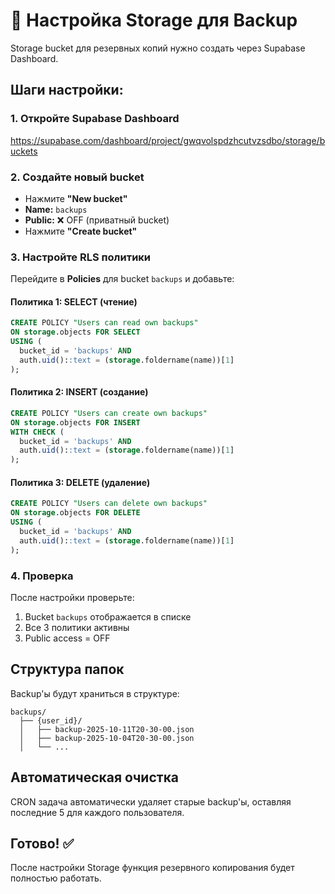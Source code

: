 # 💾 Настройка Storage для Backup

Storage bucket для резервных копий нужно создать через Supabase Dashboard.

## Шаги настройки:

### 1. Откройте Supabase Dashboard
https://supabase.com/dashboard/project/gwqvolspdzhcutvzsdbo/storage/buckets

### 2. Создайте новый bucket

- Нажмите **"New bucket"**
- **Name:** `backups`
- **Public:** ❌ OFF (приватный bucket)
- Нажмите **"Create bucket"**

### 3. Настройте RLS политики

Перейдите в **Policies** для bucket `backups` и добавьте:

#### Политика 1: SELECT (чтение)
```sql
CREATE POLICY "Users can read own backups"
ON storage.objects FOR SELECT
USING (
  bucket_id = 'backups' AND
  auth.uid()::text = (storage.foldername(name))[1]
);
```

#### Политика 2: INSERT (создание)
```sql
CREATE POLICY "Users can create own backups"
ON storage.objects FOR INSERT
WITH CHECK (
  bucket_id = 'backups' AND
  auth.uid()::text = (storage.foldername(name))[1]
);
```

#### Политика 3: DELETE (удаление)

```sql
CREATE POLICY "Users can delete own backups"
ON storage.objects FOR DELETE
USING (
  bucket_id = 'backups' AND
  auth.uid()::text = (storage.foldername(name))[1]
);
```

### 4. Проверка

После настройки проверьте:
1. Bucket `backups` отображается в списке
2. Все 3 политики активны
3. Public access = OFF

## Структура папок

Backup'ы будут храниться в структуре:
```
backups/
  ├── {user_id}/
  │   ├── backup-2025-10-11T20-30-00.json
  │   ├── backup-2025-10-04T20-30-00.json
  │   └── ...
```

## Автоматическая очистка

CRON задача автоматически удаляет старые backup'ы, оставляя последние 5 для каждого пользователя.

## Готово! ✅

После настройки Storage функция резервного копирования будет полностью работать.

